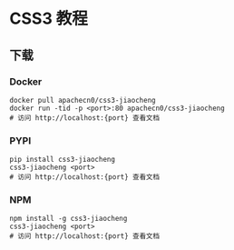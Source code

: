 # CSS3 教程

## 下载

### Docker

```
docker pull apachecn0/css3-jiaocheng
docker run -tid -p <port>:80 apachecn0/css3-jiaocheng
# 访问 http://localhost:{port} 查看文档
```

### PYPI

```
pip install css3-jiaocheng
css3-jiaocheng <port>
# 访问 http://localhost:{port} 查看文档
```

### NPM

```
npm install -g css3-jiaocheng
css3-jiaocheng <port>
# 访问 http://localhost:{port} 查看文档
```
